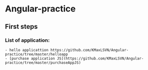 # **Angular**-practice
## First steps
### List of application:
```
- hello applicattion https://github.com/KMaxLSVN/Angular-practice/tree/master/helloapp
- [purchase application JS](https://github.com/KMaxLSVN/Angular-practice/tree/master/purchaseAppJS)
```
